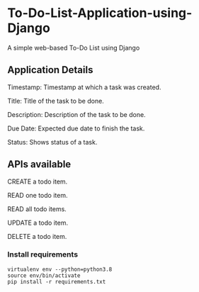 # To-Do-List-Application-using-Django
A simple web-based To-Do List using Django 

## Application Details

Timestamp: Timestamp at which a task was created.

Title: Title of the task to be done.

Description: Description of the task to be done.

Due Date: Expected due date to finish the task.

Status: Shows status of a task.

## APIs available

CREATE a todo item.

READ one todo item.

READ all todo items.

UPDATE a todo item.

DELETE a todo item.

### Install requirements
```
virtualenv env --python=python3.8
source env/bin/activate
pip install -r requirements.txt
```
